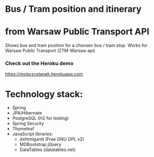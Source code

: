 # Bus / Tram position and itinerary
# from Warsaw Public Transport API

Shows bus and tram position for a choosen bus / tram stop.
Works for Warsaw Public Transport (ZTM-Warsaw api)

### Check out the Heroku demo
https://mojprzystanek.herokuapp.com

# Technology stack:
- Spring
- JPA/Hibernate
- PostgreSQL (H2 for testing)
- Spring Security
- Thymeleaf
- JavaScript libraries:
    - dxhtmlgantt (Free GNU GPL v2)
    - MDBootstrap jQuery
    - DataTables (datatables.net)

